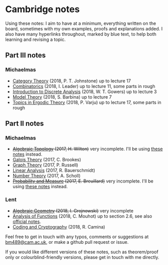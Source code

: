 # Cambridge notes

Using these notes: I aim to have at a minimum, everything written on the board, sometimes with my own examples, proofs and explanations added. I also have many hyperlinks throughout, marked by blue text, to help both learning and revising a topic.

## Part III notes
### Michaelmas
- [Category Theory](iii/mich/category_theory.pdf) (2018, P. T. Johnstone) up to lecture 17
- [Combinatorics](iii/mich/combinatorics.pdf) (2018, I. Leader) up to lecture 11, some parts in rough
- [Introduction to Discrete Analysis](iii/mich/introduction_to_discrete_analysis.pdf) (2018, W. T. Gowers) up to lecture 3
- [Model Theory](iii/mich/model_theory.pdf) (2018, S. Barbina) up to lecture 7
- [Topics in Ergodic Theory](iii/mich/topics_in_ergodic_theory.pdf) (2018, P. Varju) up to lecture 17, some parts in rough

## Part II notes

### Michaelmas
- ~~[Algebraic Topology](ii/mich/algebraic_topology.pdf) (2017, H. Wilton)~~ very incomplete. I'll be using [these notes](https://www.dpmms.cam.ac.uk/~or257/teaching/notes/at.pdf) instead.
- [Galois Theory](ii/mich/galois_theory.pdf) (2017, C. Brookes)
- [Graph Theory](ii/mich/graph_theory.pdf) (2017, P. Russell)
- [Linear Analysis](ii/mich/linear_analysis.pdf) (2017, R. Bauerschmidt)
- [Number Theory](ii/mich/number_theory2.pdf) (2017, A. Scholl)
- ~~[Probability and Measure](ii/mich/probability_and_measure.pdf) (2017, E. Breuillard)~~ very incomplete. I'll be using [these notes](http://www.statslab.cam.ac.uk/~james/Lectures/pm.pdf) instead.

### Lent
- ~~[Algebraic Geometry](ii/lent/algebraic_geometry.pdf) (2018, I. Grojnowski)~~ very incomplete
- [Analysis of Functions](ii/lent/analysis_of_functions.pdf) (2018, C. Mouhot) up to section 2.6, see also [official notes](https://cmouhot.wordpress.com/2017/01/26/analysis-of-functions-part-ii-d-course/).
- [Coding and Cryptography](ii/lent/coding_and_cryptography.pdf) (2018, R. Camina)

Feel free to get in touch with any typos, comments or suggestions at <bm489@cam.ac.uk>, or make a github pull request or issue.

If you would like different versions of these notes, such as theorem/proof only or colourblind-friendly versions, please get in touch with me directly.
